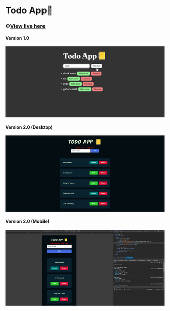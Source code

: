# Todo App📒

### ⚙️[View live here](https://ashishshres.github.io/Todo-App/)

#### Version 1.0

![Version 1.0](./demo.png)

#### Version 2.0 (Desktop)

![Version 2.0 (Desktop)](./desktop.png)

#### Version 2.0 (Mobile)

![Version 2.0 (Mobile)](./mobile.png)
